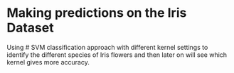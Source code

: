 # Making predictions on the Iris Dataset

Using # SVM classification approach with different kernel settings to identify the different species of Iris flowers and then later on will see which kernel gives more accuracy.
